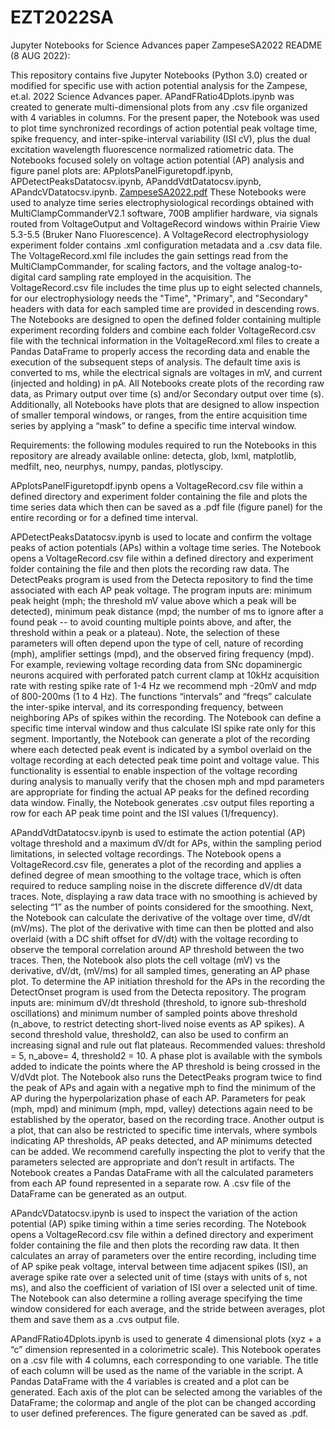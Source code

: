 # EZT2022SA
Jupyter Notebooks for Science Advances paper
ZampeseSA2022 README (8 AUG 2022):

This repository contains five Jupyter Notebooks (Python 3.0) created or modified for specific use with action potential analysis for the Zampese, et.al. 2022 Science Advances paper. APandFRatio4Dplots.ipynb was created to generate multi-dimensional plots from any .csv file organized with 4 variables in columns.  For the present paper, the Notebook was used to plot time synchronized recordings of action potential peak voltage time, spike frequency, and inter-spike-interval variability (ISI cV), plus the dual excitation wavelength fluorescence normalized ratiometric data. The Notebooks focused solely on voltage action potential (AP) analysis and figure panel plots are: APplotsPanelFiguretopdf.ipynb, APDetectPeaksDatatocsv.ipynb, APanddVdtDatatocsv.ipynb, APandcVDatatocsv.ipynb. [ZampeseSA2022.pdf](https://github.com/surmeierlab/EZT2022SA/files/9284656/ZampeseSA2022.pdf)
These Notebooks were used to analyze time series electrophysiological recordings obtained with MultiClampCommanderV2.1 software, 700B amplifier hardware, via signals routed from VoltageOutput and VoltageRecord windows within Prairie View 5.3-5.5 (Bruker Nano Fluorescence). A VoltageRecord electrophysiology experiment folder contains .xml configuration metadata and a .csv data file.  The VoltageRecord.xml file includes the gain settings read from the MultiClampCommander, for scaling factors, and the voltage analog-to-digital card sampling rate employed in the acquisition. The VoltageRecord.csv file includes the time plus up to eight selected channels, for our electrophysiology needs the "Time", "Primary", and "Secondary" headers with data for each sampled time are provided in descending rows. The Notebooks are designed to open the defined folder containing multiple experiment recording folders and combine each folder VoltageRecord.csv file with the technical information in the VoltageRecord.xml files to create a Pandas DataFrame to properly access the recording data and enable the execution of the subsequent steps of analysis. The default time axis is converted to ms, while the electrical signals are voltages in mV, and current (injected and holding) in pA.  All Notebooks create plots of the recording raw data, as Primary output over time (s) and/or Secondary output over time (s).  Additionally, all Notebooks have plots that are designed to allow inspection of smaller temporal windows, or ranges, from the entire acquisition time series by applying a “mask” to define a specific time interval window.  

Requirements: the following modules required to run the Notebooks in this repository are already available online: detecta, glob, lxml, matplotlib, medfilt, neo, neurphys, numpy, pandas, plotlyscipy.

APplotsPanelFiguretopdf.ipynb opens a VoltageRecord.csv file within a defined directory and experiment folder containing the file and plots the time series data which then can be saved as a .pdf file (figure panel) for the entire recording or for a defined time interval.

APDetectPeaksDatatocsv.ipynb is used to locate and confirm the voltage peaks of action potentials (APs) within a voltage time series.  The Notebook opens a VoltageRecord.csv file within a defined directory and experiment folder containing the file and then plots the recording raw data. The DetectPeaks program is used from the Detecta repository to find the time associated with each AP peak voltage. The program inputs are: minimum peak height (mph; the threshold mV value above which a peak will be detected), minimum peak distance (mpd; the number of ms to ignore after a found peak -- to avoid counting multiple points above, and after, the threshold within a peak or a plateau). Note, the selection of these parameters will often depend upon the type of cell, nature of recording (mph), amplifier settings (mpd), and the observed firing frequency (mpd). For example, reviewing voltage recording data from SNc dopaminergic neurons acquired with perforated patch current clamp at 10kHz acquisition rate with resting spike rate of 1-4 Hz we recommend mph -20mV and mdp of 800-200ms (1 to 4 Hz). The functions “intervals” and “freqs” calculate the inter-spike interval, and its corresponding frequency, between neighboring APs of spikes within the recording.  The Notebook can define a specific time interval window and thus calculate ISI spike rate only for this segment. Importantly, the Notebook can generate a plot of the recording where each detected peak event is indicated by a symbol overlaid on the voltage recording at each detected peak time point and voltage value. This functionality is essential to enable inspection of the voltage recording during analysis to manually verify that the chosen mph and mpd parameters are appropriate for finding the actual AP peaks for the defined recording data window. Finally, the Notebook generates .csv output files reporting a row for each AP peak time point and the ISI values (1/frequency).

APanddVdtDatatocsv.ipynb is used to estimate the action potential (AP) voltage threshold and a maximum dV/dt for APs, within the sampling period limitations, in selected voltage recordings. The Notebook opens a VoltageRecord.csv file, generates a plot of the recording and applies a defined degree of mean smoothing to the voltage trace, which is often required to reduce sampling noise in the discrete difference dV/dt data traces.  Note, displaying a raw data trace with no smoothing is achieved by selecting “1” as the number of points considered for the smoothing. Next, the Notebook can calculate the derivative of the voltage over time, dV/dt (mV/ms). The plot of the derivative with time can then be plotted and also overlaid (with a DC shift offset for dV/dt) with the voltage recording to observe the temporal correlation around AP threshold between the two traces. Then, the Notebook also plots the cell voltage (mV) vs the derivative, dV/dt, (mV/ms) for all sampled times, generating an AP phase plot.  To determine the AP initiation threshold for the APs in the recording the DetectOnset program is used from the Detecta repository. The program inputs are: minimum dV/dt threshold (threshold, to ignore sub-threshold oscillations) and minimum number of sampled points above threshold (n_above, to restrict detecting short-lived noise events as AP spikes). A second threshold value, threshold2, can also be used to confirm an increasing signal and rule out flat plateaus. Recommended values: threshold = 5, n_above= 4, threshold2 = 10. A phase plot is available with the symbols added to indicate the points where the AP threshold is being crossed in the V/dVdt plot.  The Notebook also runs the DetectPeaks program twice to find the peak of APs and again with a negative mph to find the minimum of the AP during the hyperpolarization phase of each AP. Parameters for peak (mph, mpd) and minimum (mph, mpd, valley) detections again need to be established by the operator, based on the recording trace.  Another output is a plot, that can also be restricted to specific time intervals, where symbols indicating AP thresholds, AP peaks detected, and AP minimums detected can be added. We recommend carefully inspecting the plot to verify that the parameters selected are appropriate and don’t result in artifacts. The Notebook creates a Pandas DataFrame with all the calculated parameters from each AP found represented in a separate row. A .csv file of the DataFrame can be generated as an output.

APandcVDatatocsv.ipynb is used to inspect the variation of the action potential (AP) spike timing within a time series recording. The Notebook opens a VoltageRecord.csv file within a defined directory and experiment folder containing the file and then plots the recording raw data. It then calculates an array of parameters over the entire recording, including time of AP spike peak voltage, interval between time adjacent spikes (ISI), an average spike rate over a selected unit of time (stays with units of s, not ms), and also the coefficient of variation of ISI over a selected unit of time. The Notebook can also determine a rolling average specifying the time window considered for each average, and the stride between averages, plot them and save them as a .cvs output file.

APandFRatio4Dplots.ipynb is used to generate 4 dimensional plots (xyz + a “c” dimension represented in a colorimetric scale). This Notebook operates on a .csv file with 4 columns, each corresponding to one variable. The title of each column will be used as the name of the variable in the script. A Pandas DataFrame with the 4 variables is created and a plot can be generated. Each axis of the plot can be selected among the variables of the DataFrame; the colormap and angle of the plot can be changed according to user defined preferences. The figure generated can be saved as .pdf.

